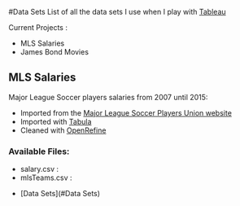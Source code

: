 #Data Sets
List of all the data sets I use when I play with [Tableau](http://www.tableau.com/)

Current Projects :
+ MLS Salaries
+ James Bond Movies

## MLS Salaries
Major League Soccer players salaries from 2007 until 2015:

+ Imported from the [Major League Soccer Players Union website](https://www.mlsplayers.org/salary_info.html)
+ Imported with [Tabula](http://tabula.technology/) 
+ Cleaned with [OpenRefine](http://openrefine.org/)

### Available Files:
+ salary.csv : 
+ mlsTeams.csv : 













* [Data Sets](#Data Sets)
